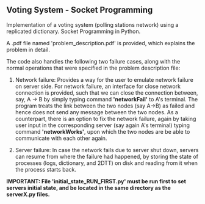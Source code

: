 ## Voting System - Socket Programming
Implementation of a voting system (polling stations network) using a replicated dictionary. Socket Programming in Python.

A .pdf file named 'problem_description.pdf' is provided, which explains the problem in detail.

The code also handles the following two failure cases, along with the normal operations that were specified in the problem description file:

1) Network failure: Provides a way for the user to emulate network failure on server side. For network failure, an interface for close network connection is provided, such that we can close the connection between, say, A -> B by simply typing command **'networkFail'** to A's terminal. The program treats the link between the two nodes (say A->B) as failed and hence does not send any message between the two nodes. As a counterpart, there is an option to fix the network failure, again by taking user input in the corresponding server (say again A's terminal) typing command **'networkWorks'**, upon which the two nodes are be able to communicate with each other again. 

2) Server failure: In case the network fails due to server shut down, servers can resume from where the failure had happened, by storing the state of processes (logs, dictionary, and 2DTT) on disk and reading from it when the process starts back. 

**IMPORTANT: File 'initial_state_RUN_FIRST.py' must be run first to set servers initial state, and be located in the same directory as the serverX.py files.**
